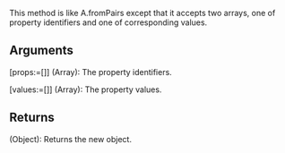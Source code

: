 This method is like A.fromPairs except that it accepts two arrays, one of property identifiers and one of corresponding values.


##  Arguments
[props:=[]] (Array): The property identifiers.

[values:=[]] (Array): The property values.


## Returns

(Object): Returns the new object.
